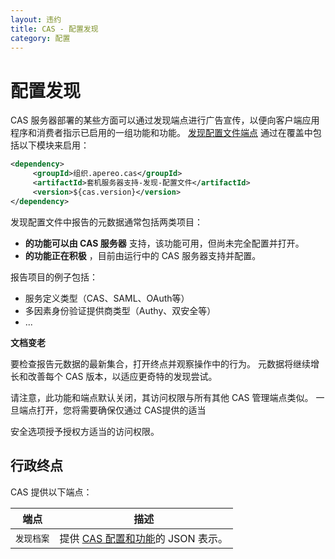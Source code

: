 ```yaml
---
layout: 违约
title: CAS - 配置发现
category: 配置
---
```


# 配置发现

CAS 服务器部署的某些方面可以通过发现端点进行广告宣传，以便向客户端应用程序和消费者指示已启用的一组功能和功能。 [发现配置文件端点](../monitoring/Monitoring-Statistics.html) 通过在覆盖中包括以下模块来启用：

```xml
<dependency>
     <groupId>组织.apereo.cas</groupId>
     <artifactId>套机服务器支持-发现-配置文件</artifactId>
     <version>${cas.version}</version>
</dependency>
```

发现配置文件中报告的元数据通常包括两类项目：

- **的功能可以由 CAS 服务器** 支持，该功能可用，但尚未完全配置并打开。
- **的功能正在积极** ，目前由运行中的 CAS 服务器支持并配置。

报告项目的例子包括：

- 服务定义类型（CAS、SAML、OAuth等）
- 多因素身份验证提供商类型（Authy、双安全等）
- ...

<div class="alert alert-info"><strong>文档变老</strong><p>要检查报告元数据的最新集合，打开终点并观察操作中的行为。 元数据将继续增长和改善每个 CAS 版本，以适应更奇特的发现尝试。</p></div>

请注意，此功能和端点默认关闭，其访问权限与所有其他 CAS 管理端点类似。 一旦端点打开，您将需要确保仅通过 CAS</a>提供的适当

安全选项授予授权方适当的访问权限。</p> 



## 行政终点

CAS 提供以下端点：

| 端点     | 描述                                                     |
| ------ | ------------------------------------------------------ |
| `发现档案` | 提供 [CAS 配置和功能](Configuration-Discovery.html)的 JSON 表示。 |
